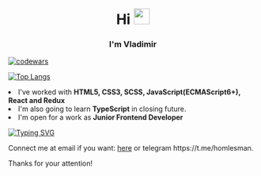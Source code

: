 <h1 align="center">Hi
<img src="https://github.com/blackcater/blackcater/raw/main/images/Hi.gif" height="32"/></h1>
<h3 align="center">I'm Vladimir</h3>

[![codewars](https://www.codewars.com/users/Pirate_of_dark_water/badges/large)](https://www.codewars.com/users/username)

[![Top Langs](https://github-readme-stats.vercel.app/api/top-langs/?username=vladimirplyukhin89)](https://github.com/anuraghazra/github-readme-stats)


<li>I've worked with <b>HTML5, CSS3, SCSS, JavaScript(ECMAScript6+), React and Redux</b></li>
<li>I'm also going to learn <b>TypeScript</b> in closing future.</li>
<li>I'm open for a work as <b>Junior Frontend Developer</b></li>

[![Typing SVG](https://readme-typing-svg.herokuapp.com?color=%2336BCF7&lines=I+really+like+coding)](https://git.io/typing-svg)

<p>Connect me at email if you want: <a href="mailto:vladimirplyukhin89@gmail.com">here</a>
or telegram https://t.me/homlesman.</p>
<p>Thanks for your attention!</p>


